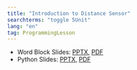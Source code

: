 ```yaml
---
title: "Introduction to Distance Sensor"
searchterms: "toggle 5Unit"
lang: "en"
tag: ProgrammingLesson
---
```

 <ul>
 <li class="ng-binding">Word Block Slides:
 <a href="ProgrammingLessons/DistanceSensor.pptx">PPTX</a>,
 <a href="ProgrammingLessons/DistanceSensor.pdf">PDF</a>
 </li>
 <li class="ng-binding">Python Slides:
 <a href="ProgrammingLessons/DistanceSensorPy.pptx">PPTX</a>,
 <a href="ProgrammingLessons/DistanceSensorPy.pdf">PDF</a>
 </li>
 </ul>
